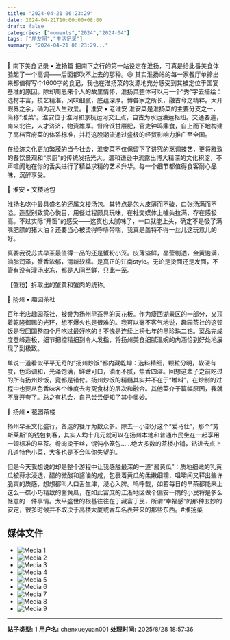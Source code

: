 ```yaml
---
title: "2024-04-21 06:23:29"
date: 2024-04-21T10:00:00+08:00
draft: false
categories: ["moments","2024","2024-04"]
tags: ["朋友圈","生活记录"]
summary: "2024-04-21 06:23:29..."
---
```


🧭 南下美食记录 • 淮扬篇
​
​把南下之行的第一站设定在淮扬，可真是给此番美食体验起了一个高调——后面都吹不上去的那种。😄 其实淮扬站的每一家餐厅单拎出来都值得写个1600字的食记，我也在淮扬菜的发源地充分感受到其被定位于国宴基准的原因。除却周恩来个人的故里情怀，淮扬菜整体可以用一个“秀”字去描绘：选材丰富，技艺精湛，风味细腻，底蕴深厚。博各家之所长，融古今之精粹。大开眼界之余，确为我人生致爱。
​
​📍 淮安 • 老淮安
​
淮安菜是淮扬菜的主要分支之一，简称“淮菜”。淮安位于淮河和京杭运河交汇点，自古为水运漕运枢纽。交通要道，南来北往，人才济济，物资雄厚。督府饫甘餍肥，官吏钟鸣鼎食，自上而下地构建了高档官府菜的体系标准，并将这股潮流通过盛极的经贸影响力推广至全国。

在经济文化更加繁茂的当今社会，淮安菜不仅保留下了讲究的烹调技艺，更将雅致的餐饮景观和“崇厨”的传统发扬光大。温和谦逊中流露出博大精深的文化积淀，不声喧阗地在你的舌尖进行了精益求精的艺术升华。每一个细节都值得食客耐心品味，沉醉享受。

📍 淮安 • 文楼汤包

淮扬名吃中最具盛名的还属文楼汤包。其特点是包大皮薄而不破，口张汤满而不溢。造型别致赏心悦目，用餐过程颇具玩味，在社交媒体上噱头拉满，存在感极高。不过实际“开窗”的感受——这货也太腻味了，一口就能上头，确定不是吸了满嘴肥膘的猪大油？还要当心被烫得呼哧带喘，我真是盖特不得一丝儿这玩意儿的好。

真要我说苏式早茶最值得一品的还是蟹粉小笼。皮薄溢鲜，晶莹剔透，金黄饱满，油脂润泽，蟹香浓郁，清新软糯。是真正的江南style。无论是烫面还是发面，不管有没有灌汤皮冻，都是人间至鲜，只此一笼。

【蟹粉】拆取出的蟹黄和蟹肉的统称。

📍 扬州 • 趣园茶社

百年老店趣园茶社，被誉为扬州早茶界的天花板。作为瘦西湖景区的一部分，又顶着乾隆御赐的光环，想不爆火也是很难的。我可以毫不客气地说，趣园茶社的这顿饭是我回国整四个月吃过最好吃的！不愧是连续上榜七年的黑珍珠二钻。菜品完成度登峰造极，细节把控精细到令人发指，将扬州美食细腻温婉的内涵恰到好处地展现了到极致。

单说一道看似平平无奇的“扬州炒饭”都内藏乾坤：选料精细，颗粒分明，软硬有度，色彩调和，光泽饱满，鲜嫩可口，油而不腻，焦香四溢。回想这辈子之前吃过的所有扬州炒饭，竟都是错付。扬州炒饭的精髓其实并不在于“堆料”，在炒制的过程中也要从色香味各个维度去考究食材的层次和融合。其他菜介于篇幅原因，我就不展开夸了。总之有机会，自己尝尝便知了其中奥妙。

📍 扬州 • 花园茶楼

扬州早茶文化盛行，备选的餐厅为数众多。除去一小部分这个“爱马仕”，那个“劳斯莱斯”的钱包刺客，其实人均十几元就可以在扬州本地和普通市民坐在一起享用一顿标准的早茶。肴肉烫干丝，馄饨小笼包……绝大多数的茶楼小铺，钻进去点上几道特色小菜，大多也是不会叫你失望的。

但是今天我想说的却是整个游程中让我感触最深的一道“酱黄瓜”：质地细嫩的乳黄瓜被蒜水浸透，醋的微酸和酱油的咸，包裹着黄瓜的柔嫩细糯，咀嚼间又释出些许脆爽的质感，想想都叫人口舌生津，浸心入脾。呜呼载，如若每日的早茶都能来上这么一碟小巧精致的酱黄瓜，在如此富庶的江浙地区做个偏安一隅的小民将是多么惬意的一件事情。太平盛世的根基往往在于藏富于民，所谓“幸福感”的那种玄妙的安定，很多时候并不取决于高楼大厦或香车名表带来的那些东西。
​
​#淮扬菜

## 媒体文件

- ![Media 1](/Moments/photos/2024-04-21/202404210623290.jpg)
- ![Media 2](/Moments/photos/2024-04-21/202404210623291.jpg)
- ![Media 3](/Moments/photos/2024-04-21/202404210623292.jpg)
- ![Media 4](/Moments/photos/2024-04-21/202404210623293.jpg)
- ![Media 5](/Moments/photos/2024-04-21/202404210623294.jpg)
- ![Media 6](/Moments/photos/2024-04-21/202404210623295.jpg)
- ![Media 7](/Moments/photos/2024-04-21/202404210623296.jpg)
- ![Media 8](/Moments/photos/2024-04-21/202404210623297.jpg)
- ![Media 9](/Moments/photos/2024-04-21/202404210623298.jpg)

---

**帖子类型:** 1
**用户名:** chenxueyuan001
**处理时间:** 2025/8/28 18:57:36